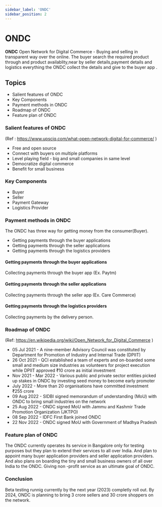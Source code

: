 ```yaml
---
sidebar_label: 'ONDC'
sidebar_position: 2
---
```


# ONDC

**ONDC** Open Network for Digital Commerce - Buying and selling in transparent way over the online.
The buyer search the required product through and product availablity,near by seller details,payment details and logistics everything the ONDC collect the details and give to the buyer app .

## Topics
- Salient features of ONDC
- Key Components 
- Payment methods in ONDC
- Roadmap of ONDC
- Feature plan of ONDC

### Salient features of ONDC 
(Ref : https://www.upsciq.com/what-open-network-digital-for-commerce/ )
- Free and open source
- Connect with buyers on multiple platforms
- Level playing field - big and small companies in same level
- Democratize digital commerce
- Benefit for small business

### Key Components
- Buyer 
- Seller
- Payment Gateway
- Logistics Provider

### Payment methods in ONDC
The ONDC has three way for getting money from the consumer(Buyer).
  - Getting payments through the buyer applications
  - Getting payments through the seller applications
  - Getting payments through the logistics providers

#### Getting payments through the buyer applications
Collecting payments through the buyer app (Ex. Paytm)

#### Getting payments through the seller applications
Collecting payments through the seller app (Ex. Care Commerce)

#### Getting payments through the logistics providers
Collecting payments by the delivery person.


### Roadmap of ONDC
(Ref: https://en.wikipedia.org/wiki/Open_Network_for_Digital_Commerce )
- 05 Jul 2021         - A nine-member Advisory Council was constituted by Department for Promotion of Industry 
                        and Internal Trade (DPIIT)
- 26 Oct 2021         - QCI established a team of experts and on-boarded some small and medium size industries as 
                        volunteers for project execution while DPIIT approved ₹10 crore as initial investment
- Nov 2021 - Mar 2022 - Various public and private sector entities picked up stakes in ONDC by investing seed money to 
                        become early promoter   
- July 2022           - More than 20 organisations have committed investment ₹255 crore
- 09 Aug 2022         - SIDBI signed memorandum of understanding (MoU) with ONDC to bring small industries on the network
- 25 Aug 2022         - ONDC signed MoU with Jammu and Kashmir Trade Promotion Organization (JKTPO)
- 08 Sep 2022         - IDFC First Bank joined ONDC  
- 22 Nov 2022         - ONDC signed MoU with Government of Madhya Pradesh

### Feature plan of ONDC
The ONDC currently operates its service in Bangalore only  for testing purposes but they  plan to extend their services to all over India. And plan to appoint many buyer application providers and seller application providers. And also plans on boarding the tiny and small business owners of all over India to the ONDC. Giving non -profit service as an ultimate goal of ONDC.
<!-- 
### Questionnaires 
- What is ONDC ?
- What are the benefits we get from ONDC ?
- What are the drawbacks of the existing E-Commerce System ?
- Who are the main stakeholders in ONDC ?
- How to onboard an ONDC ? -->


### Conclusion  
Beta testing runnig currently by the next year (2023) completly roll out. By 2024, ONDC is planning to bring 3 crore sellers and 30 crore shoppers on the network.

